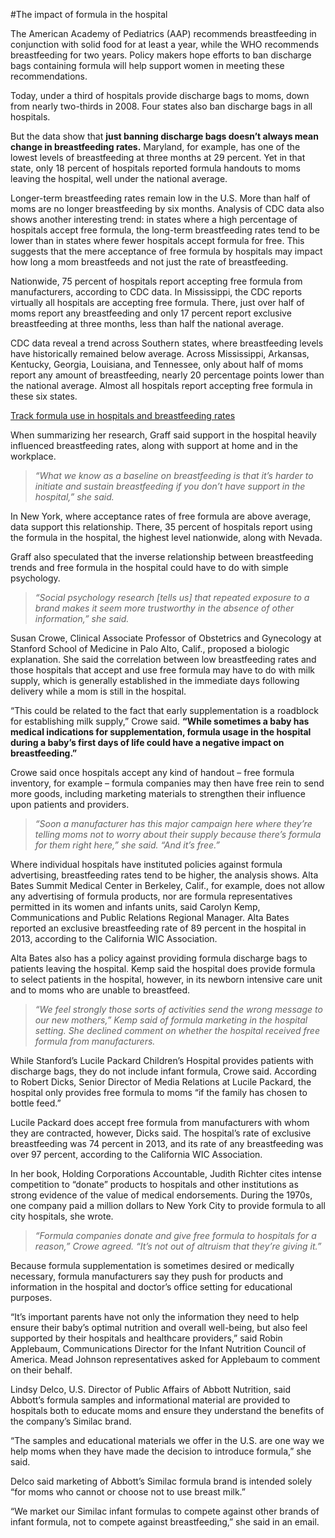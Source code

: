 #The impact of formula in the hospital 

The American Academy of Pediatrics (AAP) recommends breastfeeding in conjunction with solid food for at least a year, while the WHO recommends breastfeeding for two years. Policy makers hope efforts to ban discharge bags containing formula will help support women in meeting these recommendations.

Today, under a third of hospitals provide discharge bags to moms, down from nearly two-thirds in 2008. Four states also ban discharge bags in all hospitals. 

But the data show that **just banning discharge bags doesn’t always mean change in breastfeeding rates.** Maryland, for example, has one of the lowest levels of breastfeeding at three months at 29 percent. Yet in that state, only 18 percent of hospitals reported formula handouts to moms leaving the hospital, well under the national average. 

Longer-term breastfeeding rates remain low in the U.S. More than half of moms are no longer breastfeeding by six months. Analysis of CDC data also shows another interesting trend: in states where a high percentage of hospitals accept free formula, the long-term breastfeeding rates tend to be lower than in states where fewer hospitals accept formula for free. This suggests that the mere acceptance of free formula by hospitals may impact how long a mom breastfeeds and not just the rate of breastfeeding.  

Nationwide, 75 percent of hospitals report accepting free formula from manufacturers, according to CDC data. In Mississippi, the CDC reports virtually all hospitals are accepting free formula. There, just over half of moms report any breastfeeding and only 17 percent report exclusive breastfeeding at three months, less than half the national average. 

CDC data reveal a trend across Southern states, where breastfeeding levels have historically remained below average. Across Mississippi, Arkansas, Kentucky, Georgia, Louisiana, and Tennessee, only about half of moms report any amount of breastfeeding, nearly 20 percentage points lower than the national average. Almost all hospitals report accepting free formula in these six states.

[Track formula use in hospitals and breastfeeding rates](https://public.tableau.com/views/UpdatedUSMap/Formulauseinhospitalsandbreastfeedingrates?:embed=y&:showTabs=y&:display_count=yes)

When summarizing her research, Graff said support in the hospital heavily influenced breastfeeding rates, along with support at home and in the workplace.

>*“What we know as a baseline on breastfeeding is that it’s harder to initiate and sustain breastfeeding if you don’t have support in the hospital,” she said.*

In New York, where acceptance rates of free formula are above average, data support this relationship. There, 35 percent of hospitals report using the formula in the hospital, the highest level nationwide, along with Nevada. 

Graff also speculated that the inverse relationship between breastfeeding trends and free formula in the hospital could have to do with simple psychology. 

>*“Social psychology research [tells us] that repeated exposure to a brand makes it seem more trustworthy in the absence of other information,” she said.*

Susan Crowe, Clinical Associate Professor of Obstetrics and Gynecology at Stanford School of Medicine in Palo Alto, Calif., proposed a biologic explanation. She said the correlation between low breastfeeding rates and those hospitals that accept and use free formula may have to do with milk supply, which is generally established in the immediate days following delivery while a mom is still in the hospital. 

“This could be related to the fact that early supplementation is a roadblock for establishing milk supply,” Crowe said. **“While sometimes a baby has medical indications for supplementation, formula usage in the hospital during a baby’s first days of life could have a negative impact on breastfeeding.”** 

Crowe said once hospitals accept any kind of handout – free formula inventory, for example – formula companies may then have free rein to send more goods, including marketing materials to strengthen their influence upon patients and providers. 

>*“Soon a manufacturer has this major campaign here where they’re telling moms not to worry about their supply because there’s formula for them right here,” she said. “And it’s free.”*

Where individual hospitals have instituted policies against formula advertising, breastfeeding rates tend to be higher, the analysis shows. Alta Bates Summit Medical Center in Berkeley, Calif., for example, does not allow any advertising of formula products, nor are formula representatives permitted in its women and infants units, said Carolyn Kemp, Communications and Public Relations Regional Manager. Alta Bates reported an exclusive breastfeeding rate of 89 percent in the hospital in 2013, according to the California WIC Association.

Alta Bates also has a policy against providing formula discharge bags to patients leaving the hospital. Kemp said the hospital does provide formula to select patients in the hospital, however, in its newborn intensive care unit and to moms who are unable to breastfeed. 

>*“We feel strongly those sorts of activities send the wrong message to our new mothers,” Kemp said of formula marketing in the hospital setting. She declined comment on whether the hospital received free formula from manufacturers.*

While Stanford’s Lucile Packard Children’s Hospital provides patients with discharge bags, they do not include infant formula, Crowe said. According to Robert Dicks, Senior Director of Media Relations at Lucile Packard, the hospital only provides free formula to moms “if the family has chosen to bottle feed.”  

Lucile Packard does accept free formula from manufacturers with whom they are contracted, however, Dicks said. The hospital’s rate of exclusive breastfeeding was 74 percent in 2013, and its rate of any breastfeeding was over 97 percent, according to the California WIC Association. 

In her book, Holding Corporations Accountable, Judith Richter cites intense competition to “donate” products to hospitals and other institutions as strong evidence of the value of medical endorsements. During the 1970s, one company paid a million dollars to New York City to provide formula to all city hospitals, she wrote. 

>*“Formula companies donate and give free formula to hospitals for a reason,” Crowe agreed. “It’s not out of altruism that they’re giving it.”*

Because formula supplementation is sometimes desired or medically necessary, formula manufacturers say they push for products and information in the hospital and doctor’s office setting for educational purposes. 

“It’s important parents have not only the information they need to help ensure their baby’s optimal nutrition and overall well-being, but also feel supported by their hospitals and healthcare providers,” said Robin Applebaum, Communications Director for the Infant Nutrition Council of America. Mead Johnson representatives asked for Applebaum to comment on their behalf. 

Lindsy Delco, U.S. Director of Public Affairs of Abbott Nutrition, said Abbott’s formula samples and informational material are provided to hospitals both to educate moms and ensure they understand the benefits of the company’s Similac brand. 

“The samples and educational materials we offer in the U.S. are one way we help moms when they have made the decision to introduce formula,” she said. 

Delco said marketing of Abbott’s Similac formula brand is intended solely “for moms who cannot or choose not to use breast milk.” 

“We market our Similac infant formulas to compete against other brands of infant formula, not to compete against breastfeeding,” she said in an email. 

